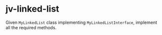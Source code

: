 # jv-linked-list

Given `MyLinkedList` class implementing `MyLinkedListInterface`, implement all the required methods. 
